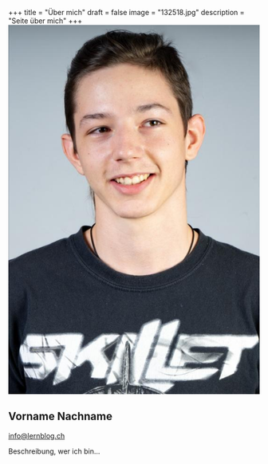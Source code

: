 +++
title = "Über mich"
draft = false
image = "132518.jpg"
description = "Seite über mich"
+++
![](132518.jpg)

## Vorname Nachname

info@lernblog.ch

Beschreibung, wer ich bin...
